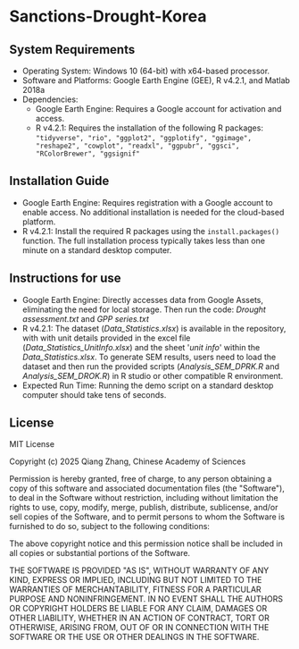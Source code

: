 # Sanctions-Drought-Korea

## System Requirements
- Operating System: Windows 10 (64-bit) with x64-based processor.
- Software and Platforms: Google Earth Engine (GEE), R v4.2.1, and Matlab 2018a
- Dependencies:
  - Google Earth Engine: Requires a Google account for activation and access.
  - R v4.2.1: Requires the installation of the following R packages: `"tidyverse", "rio", "ggplot2", "ggplotify", "ggimage", "reshape2", "cowplot", "readxl", "ggpubr", "ggsci", "RColorBrewer", "ggsignif"`

## Installation Guide
- Google Earth Engine: Requires registration with a Google account to enable access. No additional installation is needed for the cloud-based platform. 
- R v4.2.1: Install the required R packages using the `install.packages()` function. The full installation process typically takes less than one minute on a standard desktop computer. 

## Instructions for use
- Google Earth Engine: Directly accesses data from Google Assets, eliminating the need for local storage. Then run the code: *Drought assessment.txt* and *GPP series.txt*
- R v4.2.1: The dataset (*Data_Statistics.xlsx*) is available in the repository, with with unit details provided in the excel file (*Data_Statistics_UnitInfo.xlsx*) and the sheet '*unit info*' within the *Data_Statistics.xlsx*. To generate SEM results, users need to load the dataset and then run the provided scripts (*Analysis_SEM_DPRK.R* and *Analysis_SEM_DROK.R*) in R studio or other compatible R environment. 
- Expected Run Time: Running the demo script on a standard desktop computer should take tens of seconds.

## License
MIT License

Copyright (c) 2025 Qiang Zhang, Chinese Academy of Sciences

Permission is hereby granted, free of charge, to any person obtaining a copy
of this software and associated documentation files (the "Software"), to deal
in the Software without restriction, including without limitation the rights
to use, copy, modify, merge, publish, distribute, sublicense, and/or sell
copies of the Software, and to permit persons to whom the Software is
furnished to do so, subject to the following conditions:

The above copyright notice and this permission notice shall be included in all
copies or substantial portions of the Software.

THE SOFTWARE IS PROVIDED "AS IS", WITHOUT WARRANTY OF ANY KIND, EXPRESS OR
IMPLIED, INCLUDING BUT NOT LIMITED TO THE WARRANTIES OF MERCHANTABILITY,
FITNESS FOR A PARTICULAR PURPOSE AND NONINFRINGEMENT. IN NO EVENT SHALL THE
AUTHORS OR COPYRIGHT HOLDERS BE LIABLE FOR ANY CLAIM, DAMAGES OR OTHER
LIABILITY, WHETHER IN AN ACTION OF CONTRACT, TORT OR OTHERWISE, ARISING FROM,
OUT OF OR IN CONNECTION WITH THE SOFTWARE OR THE USE OR OTHER DEALINGS IN THE
SOFTWARE.